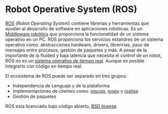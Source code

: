 # Robot Operative System (ROS)
[ROS](http://wiki.ros.org/) (*Robot Operating System*) contiene librerias y herramientas que ayudan al desarrollo de software en aplicaciones robóticas. Es un [Middleware robótico](http://en.wikipedia.org/wiki/Robotics_middleware) que proporciona la funcionalidad de un sistema operativo en un PC. ROS proporciona los servicios estandres de un sistema operativo como: abstracciones hardware, drivers, libreririas, paso de mensajes entre procesos, gestión de paquetes y más. A pesar de la importante de la fluided y baja latencia que necesita el control de un robot, ROS no es un [sistema operativo de tiempo real](en.wikipedia.org/wiki/Real-time_operating_system). Aunque es posible integrarlo con código en tiempo real.

El ecosistema de ROS puede ser separado en tres grupos:

* Independencia de Lenguaje y de la plataforma
* Implementaciones de clientes como:  [roscpp](http://wiki.ros.org/roscpp), [rospy](http://wiki.ros.org/rospy) y [roslisp](http://wiki.ros.org/roslisp)
* Gestión de paquetes

ROS esta licenciado bajo código abierto, [BSD license](http://en.wikipedia.org/wiki/BSD_licenses).
